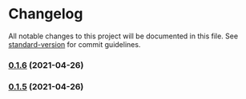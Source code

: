 # Changelog

All notable changes to this project will be documented in this file. See [standard-version](https://github.com/conventional-changelog/standard-version) for commit guidelines.

### [0.1.6](https://github.com/BennyKok/amplify-client-2/compare/v0.1.5...v0.1.6) (2021-04-26)

### [0.1.5](https://github.com/BennyKok/amplify-client-2/compare/v0.1.4...v0.1.5) (2021-04-26)

